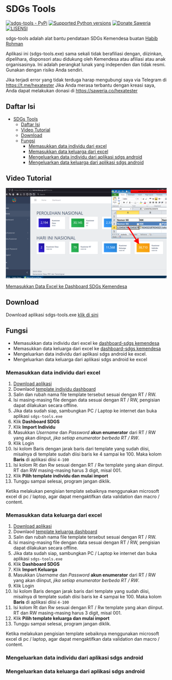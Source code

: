 # SDGs Tools

[![sdgs-tools - PyPi](https://img.shields.io/pypi/v/sdgs-tools)](https://pypi.org/project/sdgs-tools/)
[![Supported Python versions](https://img.shields.io/pypi/pyversions/sdgs-tools)](https://pypi.org/project/sdgs-tools/)
[![Donate Saweria](https://img.shields.io/badge/Donasi-Saweria-blue)](https://saweria.co/hexatester)
[![LISENSI](https://img.shields.io/github/license/hexatester/sdgs-tools)](https://github.com/hexatester/sdgs-tools/blob/main/LICENSE)

sdgs-tools adalah alat bantu pendataan SDGs Kemendesa buatan [Habib Rohman](https://github.com/hexatester)

Aplikasi ini (sdgs-tools.exe) sama sekali tidak berafiliasi dengan, diizinkan, dipelihara, disponsori atau didukung oleh Kemendesa atau afiliasi atau anak organisasinya. Ini adalah perangkat lunak yang independen dan tidak resmi. Gunakan dengan risiko Anda sendiri.

Jika terjadi error yang tidak terduga harap mengubungi saya via Telegram di <https://t.me/hexatester>
Jika Anda merasa terbantu dengan kreasi saya, Anda dapat melakukan donasi di <https://saweria.co/hexatester>

## Daftar Isi

- [SDGs Tools](#sdgs-tools)
  - [Daftar Isi](#daftar-isi)
  - [Video Tutorial](#video-tutorial)
  - [Download](#download)
  - [Fungsi](#fungsi)
    - [Memasukkan data individu dari excel](#memasukkan-data-individu-dari-excel)
    - [Memasukkan data keluarga dari excel](#memasukkan-data-keluarga-dari-excel)
    - [Mengeluarkan data individu dari aplikasi sdgs android](#mengeluarkan-data-individu-dari-aplikasi-sdgs-android)
    - [Mengeluarkan data keluarga dari aplikasi sdgs android](#mengeluarkan-data-keluarga-dari-aplikasi-sdgs-android)

## Video Tutorial

[![Import Dashboard SDGs](img/Import-Individu-SDGs-Tools.png)](https://www.youtube.com/watch?v=rXU0YYDwNj0 "Memasukkan Data Excel ke Dashboard SDGs Kemendesa")

[Memasukkan Data Excel ke Dashboard SDGs Kemendesa](https://www.youtube.com/watch?v=rXU0YYDwNj0)

## Download

Download aplikasi sdgs-tools.exe [klik di sini](https://github.com/hexatester/sdgs-tools/releases/download/v0.8.2/sdgs-tools.exe)

## Fungsi

- Memasukkan data individu dari excel ke [dashboard-sdgs kemendesa](https://dashboard-sdgs.kemendesa.go.id/)
- Memasukkan data keluarga dari excel ke [dashboard-sdgs kemendesa](https://dashboard-sdgs.kemendesa.go.id/)
- Mengeluarkan data individu dari aplikasi sdgs android ke excel.
- Mengeluarkan data keluarga dari aplikasi sdgs android ke excel

### Memasukkan data individu dari excel

1. [Download aplikasi](#download)
2. Downlaod [template individu dashboard](https://github.com/hexatester/sdgs-tools/releases/download/v0.8.2/Template_Individu-Import-Dashboard_SDGS.xlsm)
3. Salin dan rubah nama file template tersebut sesuai dengan RT / RW.
4. Isi masing-masing file dengan data sesuai dengan RT / RW, pengisian dapat dilakukan secara offline.
5. Jika data sudah siap, sambungkan PC / Laptop ke internet dan buka aplikasi `sdgs-tools.exe`
6. Klik **Dashboard SDGS**
7. Klik **Import Individu**
8. Masukkan *Username* dan *Password* **akun enumerator** dari RT / RW yang akan diinput, *jika setiap enumerator berbeda RT / RW*.
9. Klik Login
10. Isi kolom Baris dengan jarak baris dari template yang sudah diisi, misalnya di template sudah diisi baris ke 4 sampai ke 100. Maka kolom **Baris** di aplikasi diisi `4-100`
11. Isi kolom Rt dan Rw sesuai dengan RT / Rw template yang akan diinput. RT dan RW masing-masing harus 3 digit, misal 001.
12. Klik **Pilih template individu dan mulai import**
13. Tunggu sampai selesai, program jangan diklik.

Ketika melakukan pengisian template sebaiknya menggunakan microsoft excel di pc / laptop, agar dapat mengaktifkan data validation dan macro / content.

### Memasukkan data keluarga dari excel

1. [Download aplikasi](#download)
2. Downlaod [template keluarga dashboard](https://github.com/hexatester/sdgs-tools/releases/download/v0.8.2/Template_Keluarga-Import-Dashboard_SDGS.xlsm)
3. Salin dan rubah nama file template tersebut sesuai dengan RT / RW.
4. Isi masing-masing file dengan data sesuai dengan RT / RW, pengisian dapat dilakukan secara offline.
5. Jika data sudah siap, sambungkan PC / Laptop ke internet dan buka aplikasi `sdgs-tools.exe`
6. Klik **Dashboard SDGS**
7. Klik **Import Keluarga**
8. Masukkan *Username* dan *Password* **akun enumerator** dari RT / RW yang akan diinput, *jika setiap enumerator berbeda RT / RW*.
9. Klik Login
10. Isi kolom Baris dengan jarak baris dari template yang sudah diisi, misalnya di template sudah diisi baris ke 4 sampai ke 100. Maka kolom **Baris** di aplikasi diisi `4-100`
11. Isi kolom Rt dan Rw sesuai dengan RT / Rw template yang akan diinput. RT dan RW masing-masing harus 3 digit, misal 001.
12. Klik **Pilih template keluarga dan mulai import**
13. Tunggu sampai selesai, program jangan diklik.

Ketika melakukan pengisian template sebaiknya menggunakan microsoft excel di pc / laptop, agar dapat mengaktifkan data validation dan macro / content.

### Mengeluarkan data individu dari aplikasi sdgs android

### Mengeluarkan data keluarga dari aplikasi sdgs android
